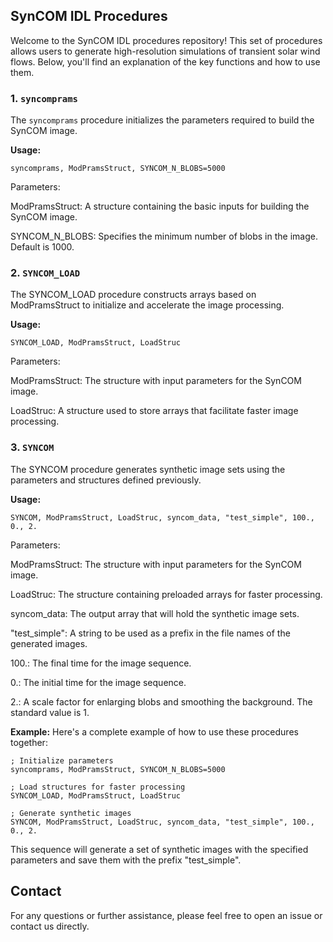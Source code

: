 ## SynCOM IDL Procedures

Welcome to the SynCOM IDL procedures repository! This set of procedures allows users to generate high-resolution simulations of transient solar wind flows. Below, you'll find an explanation of the key functions and how to use them.

### 1. `syncomprams`

The `syncomprams` procedure initializes the parameters required to build the SynCOM image.

**Usage:**
```idl
syncomprams, ModPramsStruct, SYNCOM_N_BLOBS=5000
```
Parameters:

ModPramsStruct: A structure containing the basic inputs for building the SynCOM image.

SYNCOM_N_BLOBS: Specifies the minimum number of blobs in the image. Default is 1000.


### 2. `SYNCOM_LOAD`
The SYNCOM_LOAD procedure constructs arrays based on ModPramsStruct to initialize and accelerate the image processing.

**Usage:**
```idl
SYNCOM_LOAD, ModPramsStruct, LoadStruc
```
Parameters:

ModPramsStruct: The structure with input parameters for the SynCOM image.

LoadStruc: A structure used to store arrays that facilitate faster image processing.


### 3. `SYNCOM`
The SYNCOM procedure generates synthetic image sets using the parameters and structures defined previously.

**Usage:**
```idl
SYNCOM, ModPramsStruct, LoadStruc, syncom_data, "test_simple", 100., 0., 2.
```
Parameters:

ModPramsStruct: The structure with input parameters for the SynCOM image.

LoadStruc: The structure containing preloaded arrays for faster processing.

syncom_data: The output array that will hold the synthetic image sets.

"test_simple": A string to be used as a prefix in the file names of the generated images.

100.: The final time for the image sequence.

0.: The initial time for the image sequence.

2.: A scale factor for enlarging blobs and smoothing the background. The standard value is 1.

**Example:**
Here's a complete example of how to use these procedures together:
```idl
; Initialize parameters
syncomprams, ModPramsStruct, SYNCOM_N_BLOBS=5000

; Load structures for faster processing
SYNCOM_LOAD, ModPramsStruct, LoadStruc

; Generate synthetic images
SYNCOM, ModPramsStruct, LoadStruc, syncom_data, "test_simple", 100., 0., 2.
```
This sequence will generate a set of synthetic images with the specified parameters and save them with the prefix "test_simple".

## Contact
For any questions or further assistance, please feel free to open an issue or contact us directly.
